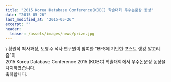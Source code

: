 ```yaml
---
title: "2015 Korea Database Conference(KDBC) 학술대회 우수논문상 동상"
date: "2015-05-26"
last_modified_at: "2015-05-26"
excerpt: ""
header:
  teaser: /assets/images/news/prize.jpg
---
```

\\
황원석 박사과정, 도영주 석사 연구원이 참여한 "BFS에 기반한 포스트 랭킹 알고리즘"이<br>2015 Korea Database Conference 2015 (KDBC) 학술대회에서 우수논문상 동상을 차지하였습니다.<br>축하합니다.